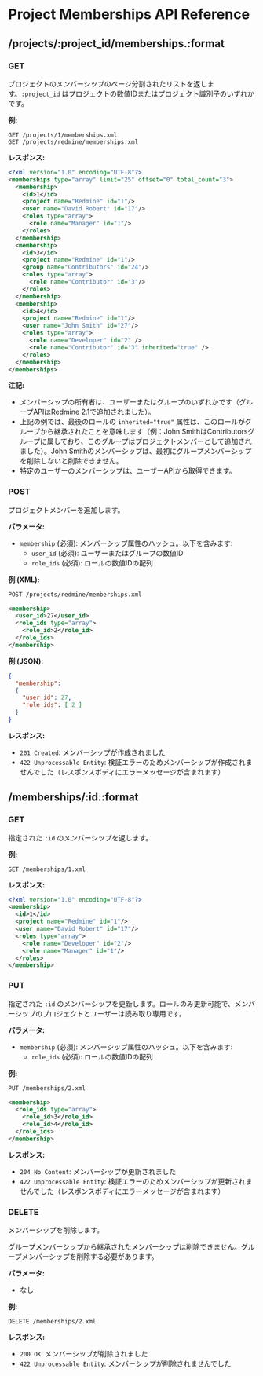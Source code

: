 # Project Memberships API Reference

## /projects/:project_id/memberships.:format

### GET

プロジェクトのメンバーシップのページ分割されたリストを返します。`:project_id` はプロジェクトの数値IDまたはプロジェクト識別子のいずれかです。

**例:**

```
GET /projects/1/memberships.xml
GET /projects/redmine/memberships.xml
```

**レスポンス:**

```xml
<?xml version="1.0" encoding="UTF-8"?>
<memberships type="array" limit="25" offset="0" total_count="3">
  <membership>
    <id>1</id>
    <project name="Redmine" id="1"/>
    <user name="David Robert" id="17"/>
    <roles type="array">
      <role name="Manager" id="1"/>
    </roles>
  </membership>
  <membership>
    <id>3</id>
    <project name="Redmine" id="1"/>
    <group name="Contributors" id="24"/>
    <roles type="array">
      <role name="Contributor" id="3"/>
    </roles>
  </membership>
  <membership>
    <id>4</id>
    <project name="Redmine" id="1"/>
    <user name="John Smith" id="27"/>
    <roles type="array">
      <role name="Developer" id="2" />
      <role name="Contributor" id="3" inherited="true" />
    </roles>
  </membership>
</memberships>
```

**注記:**

*   メンバーシップの所有者は、ユーザーまたはグループのいずれかです（グループAPIはRedmine 2.1で追加されました）。
*   上記の例では、最後のロールの `inherited="true"` 属性は、このロールがグループから継承されたことを意味します（例：John SmithはContributorsグループに属しており、このグループはプロジェクトメンバーとして追加されました）。John Smithのメンバーシップは、最初にグループメンバーシップを削除しないと削除できません。
*   特定のユーザーのメンバーシップは、ユーザーAPIから取得できます。

### POST

プロジェクトメンバーを追加します。

**パラメータ:**

*   `membership` (必須): メンバーシップ属性のハッシュ。以下を含みます:
    *   `user_id` (必須): ユーザーまたはグループの数値ID
    *   `role_ids` (必須): ロールの数値IDの配列

**例 (XML):**

```xml
POST /projects/redmine/memberships.xml

<membership>
  <user_id>27</user_id>
  <role_ids type="array">
    <role_id>2</role_id>
  </role_ids>
</membership>
```

**例 (JSON):**

```json
{
  "membership":
  {
    "user_id": 27,
    "role_ids": [ 2 ]
  }
}
```

**レスポンス:**

*   `201 Created`: メンバーシップが作成されました
*   `422 Unprocessable Entity`: 検証エラーのためメンバーシップが作成されませんでした（レスポンスボディにエラーメッセージが含まれます）

## /memberships/:id.:format

### GET

指定された `:id` のメンバーシップを返します。

**例:**

```
GET /memberships/1.xml
```

**レスポンス:**

```xml
<?xml version="1.0" encoding="UTF-8"?>
<membership>
  <id>1</id>
  <project name="Redmine" id="1"/>
  <user name="David Robert" id="17"/>
  <roles type="array">
    <role name="Developer" id="2"/>
    <role name="Manager" id="1"/>
  </roles>
</membership>
```

### PUT

指定された `:id` のメンバーシップを更新します。ロールのみ更新可能で、メンバーシップのプロジェクトとユーザーは読み取り専用です。

**パラメータ:**

*   `membership` (必須): メンバーシップ属性のハッシュ。以下を含みます:
    *   `role_ids` (必須): ロールの数値IDの配列

**例:**

```xml
PUT /memberships/2.xml

<membership>
  <role_ids type="array">
    <role_id>3</role_id>
    <role_id>4</role_id>
  </role_ids>
</membership>
```

**レスポンス:**

*   `204 No Content`: メンバーシップが更新されました
*   `422 Unprocessable Entity`: 検証エラーのためメンバーシップが更新されませんでした（レスポンスボディにエラーメッセージが含まれます）

### DELETE

メンバーシップを削除します。

グループメンバーシップから継承されたメンバーシップは削除できません。グループメンバーシップを削除する必要があります。

**パラメータ:**

*   なし

**例:**

```
DELETE /memberships/2.xml
```

**レスポンス:**

*   `200 OK`: メンバーシップが削除されました
*   `422 Unprocessable Entity`: メンバーシップが削除されませんでした
